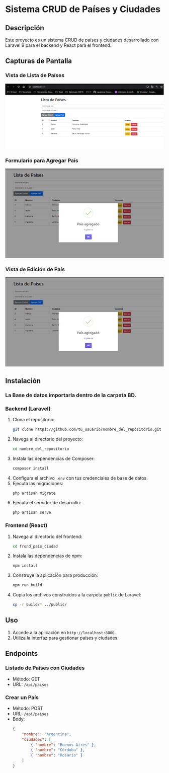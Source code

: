 # Sistema CRUD de Países y Ciudades

## Descripción
Este proyecto es un sistema CRUD de países y ciudades desarrollado con Laravel 9 para el backend y React para el frontend.

## Capturas de Pantalla

### Vista de Lista de Países
![Lista de Países](screenshots/1.png)

### Formulario para Agregar País
![Formulario para Agregar País](screenshots/2.png)

### Vista de Edición de País
![Vista de Edición de País](screenshots/2.png)

## Instalación

### La Base de datos importarla dentro de la carpeta BD.

### Backend (Laravel)
1. Clona el repositorio:
    ```bash
    git clone https://github.com/tu_usuario/nombre_del_repositorio.git
    ```
2. Navega al directorio del proyecto:
    ```bash
    cd nombre_del_repositorio
    ```
3. Instala las dependencias de Composer:
    ```bash
    composer install
    ```
4. Configura el archivo `.env` con tus credenciales de base de datos.
5. Ejecuta las migraciones:
    ```bash
    php artisan migrate
    ```
6. Ejecuta el servidor de desarrollo:
    ```bash
    php artisan serve
    ```

### Frontend (React)
1. Navega al directorio del frontend:
    ```bash
    cd frond_pais_ciudad
    ```
2. Instala las dependencias de npm:
    ```bash
    npm install
    ```
3. Construye la aplicación para producción:
    ```bash
    npm run build
    ```
4. Copia los archivos construidos a la carpeta `public` de Laravel:
    ```bash
    cp -r build/* ../public/
    ```

## Uso
1. Accede a la aplicación en `http://localhost:8000`.
2. Utiliza la interfaz para gestionar países y ciudades.

## Endpoints
### Listado de Países con Ciudades
- Método: GET
- URL: `/api/paises`

### Crear un País
- Método: POST
- URL: `/api/paises`
- Body:
  ```json
  {
      "nombre": "Argentina",
      "ciudades": [
          { "nombre": "Buenos Aires" },
          { "nombre": "Córdoba" },
          { "nombre": "Rosario" }
      ]
  }
